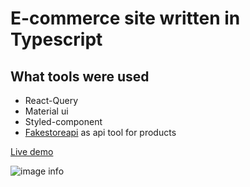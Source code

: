 # E-commerce site written in Typescript

## What tools were used
- React-Query
- Material ui
- Styled-component
- [Fakestoreapi](https://fakestoreapi.com) as api tool for products

[Live demo](https://typescript-ecommerce.vercel.app/)

![image info](./Image/Screenshoot.jpg)